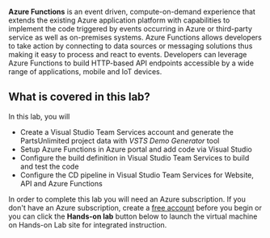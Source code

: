 **Azure Functions** is an event driven, compute-on-demand experience that extends the existing Azure application platform with capabilities to implement the code triggered by events occurring in Azure or third-party service as well as on-premises systems. Azure Functions allows developers to take action by connecting to data sources or messaging solutions thus making it easy to process and react to events. Developers can leverage Azure Functions to build HTTP-based API endpoints accessible by a wide range of applications, mobile and IoT devices.
 
## What is covered in this lab?

 In this lab, you will
* Create a Visual Studio Team Services account and generate the PartsUnlimited project data with *VSTS Demo Generator* tool
* Setup Azure Functions in Azure portal and add code via Visual Studio
* Configure the build definition in Visual Studio Team Services to build and test the code
* Configure the CD pipeline in Visual Studio Team Services for Website, API and Azure Functions

In order to complete this lab you will need an Azure subscription. If you don't have an Azure subscription, create a [free account](https://azure.microsoft.com/en-us/free/?WT.mc_id=A261C142F) before you begin or you can click the **Hands-on lab** button below to launch the virtual machine on Hands-on Lab site for integrated instruction. 
